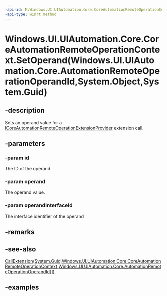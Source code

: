 ```yaml
---
-api-id: M:Windows.UI.UIAutomation.Core.CoreAutomationRemoteOperationContext.SetOperand(Windows.UI.UIAutomation.Core.AutomationRemoteOperationOperandId,System.Object,System.Guid)
-api-type: winrt method
---
```


# Windows.UI.UIAutomation.Core.CoreAutomationRemoteOperationContext.SetOperand(Windows.UI.UIAutomation.Core.AutomationRemoteOperationOperandId,System.Object,System.Guid)

<!--
public void SetOperand (Windows.UI.UIAutomation.Core.AutomationRemoteOperationOperandId id, object operand, Guid operandInterfaceId);
-->

## -description

Sets an operand value for a [ICoreAutomationRemoteOperationExtensionProvider](icoreautomationremoteoperationextensionprovider.md) extension call.

## -parameters

### -param id

The ID of the operand.

### -param operand

The operand value.

### -param operandInterfaceId

The interface identifier of the operand.

## -remarks

## -see-also

[CallExtension(System.Guid,Windows.UI.UIAutomation.Core.CoreAutomationRemoteOperationContext,Windows.UI.UIAutomation.Core.AutomationRemoteOperationOperandId[])](/uwp/api/windows.ui.uiautomation.core.icoreautomationremoteoperationextensionprovider.callextension)

## -examples
